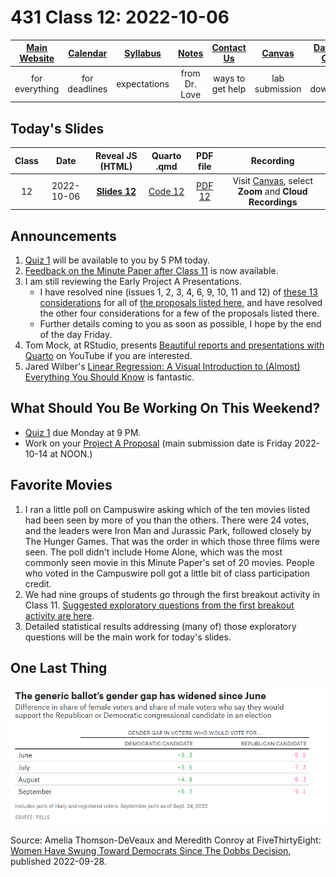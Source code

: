 # 431 Class 12: 2022-10-06

[Main Website](https://thomaselove.github.io/431-2022/) | [Calendar](https://thomaselove.github.io/431-2022/calendar.html) | [Syllabus](https://thomaselove.github.io/431-syllabus-2022/) | [Notes](https://thomaselove.github.io/431-notes/) | [Contact Us](https://thomaselove.github.io/431-2022/contact.html) | [Canvas](https://canvas.case.edu) | [Data and Code](https://github.com/THOMASELOVE/431-data)
:-----------: | :--------------: | :----------: | :---------: | :-------------: | :-----------: | :------------:
for everything | for deadlines | expectations | from Dr. Love | ways to get help | lab submission | for downloads

## Today's Slides

Class | Date | Reveal JS (HTML) | Quarto .qmd | PDF file | Recording
:---: | :--------: | :------: | :------: | :--------: | :-------------:
12 | 2022-10-06 | **[Slides 12](https://thomaselove.github.io/431-slides-2022/class12.html)** | [Code 12](https://thomaselove.github.io/431-slides-2022/class12.qmd) | [PDF 12](431%20Class%2012.pdf) | Visit [Canvas](https://canvas.case.edu/), select **Zoom** and **Cloud Recordings**

## Announcements

1. [Quiz 1](https://github.com/THOMASELOVE/431-quizzes-2022/tree/main/quiz1) will be available to you by 5 PM today.
2. [Feedback on the Minute Paper after Class 11](https://bit.ly/431-2022-min11-feedback) is now available.
3. I am still reviewing the Early Project A Presentations. 
    - I have resolved nine (issues 1, 2, 3, 4, 6, 9, 10, 11 and 12) of [these 13 considerations](https://thomaselove.github.io/431-projectA-2022/proposal.html#grading-the-proposal-13-things-were-looking-for) for all of [the proposals listed here](https://github.com/THOMASELOVE/431-classes-2022/blob/main/projectA/early_prop.md), and have resolved the other four considerations for a few of the proposals listed there. 
    - Further details coming to you as soon as possible, I hope by the end of the day Friday. 
4. Tom Mock, at RStudio, presents [Beautiful reports and presentations with Quarto](https://www.youtube.com/watch?v=hbf7Ai3jnxY) on YouTube if you are interested.
5. Jared Wilber's [Linear Regression: A Visual Introduction to (Almost) Everything You Should Know](https://mlu-explain.github.io/linear-regression/) is fantastic.

## What Should You Be Working On This Weekend?

- [Quiz 1](https://github.com/THOMASELOVE/431-quizzes-2022/tree/main/quiz1) due Monday at 9 PM.
- Work on your [Project A Proposal](https://thomaselove.github.io/431-projectA-2022/proposal.html) (main submission date is Friday 2022-10-14 at NOON.)

## Favorite Movies

1. I ran a little poll on Campuswire asking which of the ten movies listed had been seen by more of you than the others. There were 24 votes, and the leaders were Iron Man and Jurassic Park, followed closely by The Hunger Games. That was the order in which those three films were seen. The poll didn't include Home Alone, which was the most commonly seen movie in this Minute Paper's set of 20 movies. People who voted in the Campuswire poll got a little bit of class participation credit.
2. We had nine groups of students go through the first breakout activity in Class 11. [Suggested exploratory questions from the first breakout activity are here](https://github.com/THOMASELOVE/431-classes-2022/blob/main/movies/breakout1_results.md). 
3. Detailed statistical results addressing (many of) those exploratory questions will be the main work for today's slides.

## One Last Thing

![](gender_gap.png)

Source: Amelia Thomson-DeVeaux and Meredith Conroy at FiveThirtyEight: [Women Have Swung Toward Democrats Since The Dobbs Decision](https://fivethirtyeight.com/features/women-have-swung-toward-democrats-since-the-dobbs-decision/), published 2022-09-28.
